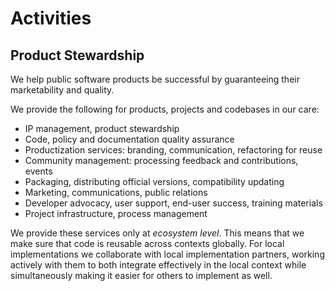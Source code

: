 # Activities

## Product Stewardship

We help public software products be successful by guaranteeing their marketability and quality.

We provide the following for products, projects and codebases in our care:

* IP management, product stewardship
* Code, policy and documentation quality assurance
* Productization services: branding, communication, refactoring for reuse
* Community management: processing feedback and contributions, events
* Packaging, distributing official versions, compatibility updating
* Marketing, communications, public relations
* Developer advocacy, user support, end-user success, training materials
* Project infrastructure, process management

We provide these services only at _ecosystem level_.
This means that we make sure that code is reusable across contexts globally.
For local implementations we collaborate with local implementation partners, working actively with them to both integrate effectively in the local context while simultaneously making it easier for others to implement as well.
